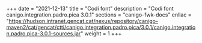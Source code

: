 +++
date        = "2021-12-13"
title       = "Codi font"
description = "Codi font canigo.integration.padro.pica 3.0.1"
sections    = "canigo-fwk-docs"
enllac		= "https://hudson.intranet.gencat.cat/nexus/repository/canigo-maven2/cat/gencat/ctti/canigo.integration.padro.pica/3.0.1/canigo.integration.padro.pica-3.0.1-sources.jar"
weight		= 1
+++
